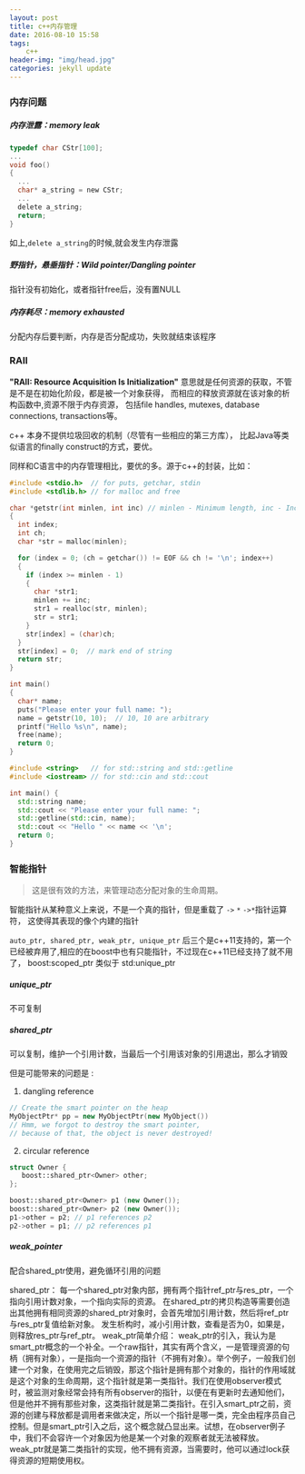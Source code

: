 ```yaml
---
layout: post
title: c++内存管理
date: 2016-08-10 15:58
tags:
    c++
header-img: "img/head.jpg"
categories: jekyll update
---
```


### 内存问题

##### 内存泄露：memory leak

``` c
typedef char CStr[100];
...
void foo()
{
  ...
  char* a_string = new CStr;
  ...
  delete a_string;
  return;
}
```

如上,`delete a_string`的时候,就会发生内存泄露

##### 野指针，悬垂指针：Wild pointer/Dangling pointer

指针没有初始化，或者指针free后，没有置NULL

##### 内存耗尽：memory exhausted

分配内存后要判断，内存是否分配成功，失败就结束该程序

### RAII

**"RAII: Resource Acquisition Is Initialization"**
意思就是任何资源的获取，不管是不是在初始化阶段，都是被一个对象获得，
而相应的释放资源就在该对象的析构函数中,资源不限于内存资源，
包括file handles, mutexes, database connections, transactions等。

c++ 本身不提供垃圾回收的机制（尽管有一些相应的第三方库），
比起Java等类似语言的finally construct的方式，要优。

同样和C语言中的内存管理相比，要优的多。源于c++的封装，比如：

``` c
#include <stdio.h>  // for puts, getchar, stdin
#include <stdlib.h> // for malloc and free

char *getstr(int minlen, int inc) // minlen - Minimum length, inc - Increment of length
{
  int index;
  int ch;
  char *str = malloc(minlen);

  for (index = 0; (ch = getchar()) != EOF && ch != '\n'; index++)
  {
    if (index >= minlen - 1)
    {
      char *str1;
      minlen += inc;
      str1 = realloc(str, minlen);
      str = str1;
    }
    str[index] = (char)ch;
  }
  str[index] = 0;  // mark end of string
  return str;
}

int main()
{
  char* name;
  puts("Please enter your full name: ");
  name = getstr(10, 10);  // 10, 10 are arbitrary
  printf("Hello %s\n", name);
  free(name);
  return 0;
}
```

``` cpp
#include <string>   // for std::string and std::getline
#include <iostream> // for std::cin and std::cout

int main() {
  std::string name;
  std::cout << "Please enter your full name: ";
  std::getline(std::cin, name);
  std::cout << "Hello " << name << '\n';
  return 0;
}
```

### 智能指针

> 这是很有效的方法，来管理动态分配对象的生命周期。

智能指针从某种意义上来说，不是一个真的指针，但是重载了 `->` `*` `->*`指针运算符，
这使得其表现的像个内建的指针

`auto_ptr, shared_ptr, weak_ptr, unique_ptr`
后三个是c++11支持的，第一个已经被弃用了,相应的在boost中也有只能指针，不过现在c++11已经支持了就不用了，
boost:scoped_ptr 类似于 std:unique_ptr

##### unique_ptr

不可复制

##### shared_ptr

可以复制，维护一个引用计数，当最后一个引用该对象的引用退出，那么才销毁

但是可能带来的问题是 : 

1. dangling reference

``` cpp
// Create the smart pointer on the heap
MyObjectPtr* pp = new MyObjectPtr(new MyObject())
// Hmm, we forgot to destroy the smart pointer,
// because of that, the object is never destroyed!
```

2. circular reference

``` cpp
struct Owner {
   boost::shared_ptr<Owner> other;
};

boost::shared_ptr<Owner> p1 (new Owner());
boost::shared_ptr<Owner> p2 (new Owner());
p1->other = p2; // p1 references p2
p2->other = p1; // p2 references p1
```

##### weak_pointer

配合shared_ptr使用，避免循环引用的问题

shared_ptr：
每一个shared_ptr对象内部，拥有两个指针ref_ptr与res_ptr，一个指向引用计数对象，一个指向实际的资源。
在shared_ptr的拷贝构造等需要创造出其他拥有相同资源的shared_ptr对象时，会首先增加引用计数，然后将ref_ptr与res_ptr复值给新对象。
发生析构时，减小引用计数，查看是否为0，如果是，则释放res_ptr与ref_ptr。
weak_ptr简单介绍：
weak_ptr的引入，我认为是smart_ptr概念的一个补全。一个raw指针，其实有两个含义，一是管理资源的句柄（拥有对象），一是指向一个资源的指针（不拥有对象）。举个例子，一般我们创建一个对象，在使用完之后销毁，那这个指针是拥有那个对象的，指针的作用域就是这个对象的生命周期，这个指针就是第一类指针。我们在使用observer模式时，被监测对象经常会持有所有observer的指针，以便在有更新时去通知他们，但是他并不拥有那些对象，这类指针就是第二类指针。在引入smart_ptr之前，资源的创建与释放都是调用者来做决定，所以一个指针是哪一类，完全由程序员自己控制。但是smart_ptr引入之后，这个概念就凸显出来。试想，在observer例子中，我们不会容许一个对象因为他是某一个对象的观察者就无法被释放。weak_ptr就是第二类指针的实现，他不拥有资源，当需要时，他可以通过lock获得资源的短期使用权。
